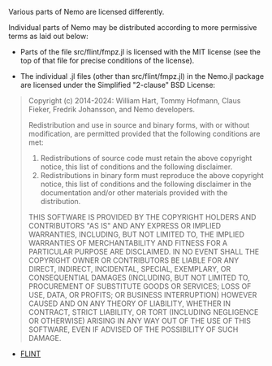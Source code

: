 Various parts of Nemo are licensed differently. 

Individual parts of Nemo may be distributed according to more permissive terms as laid out below:

* Parts of the file src/flint/fmpz.jl is licensed with the MIT license (see the top of that file for precise conditions of the license).

* The individual .jl files (other than src/flint/fmpz.jl) in the Nemo.jl package are licensed under the Simplified "2-clause" BSD License:

> Copyright (c) 2014-2024: William Hart, Tommy Hofmann, Claus Fieker, Fredrik
> Johansson, and Nemo developers.
>
> Redistribution and use in source and binary forms, with or without
> modification, are permitted provided that the following conditions are
> met:
>
> 1. Redistributions of source code must retain the above copyright
>    notice, this list of conditions and the following disclaimer.
> 2. Redistributions in binary form must reproduce the above copyright
>    notice, this list of conditions and the following disclaimer in the
>    documentation and/or other materials provided with the distribution.
>
> THIS SOFTWARE IS PROVIDED BY THE COPYRIGHT HOLDERS AND CONTRIBUTORS
> "AS IS" AND ANY EXPRESS OR IMPLIED WARRANTIES, INCLUDING, BUT NOT
> LIMITED TO, THE IMPLIED WARRANTIES OF MERCHANTABILITY AND FITNESS FOR
> A PARTICULAR PURPOSE ARE DISCLAIMED. IN NO EVENT SHALL THE COPYRIGHT
> OWNER OR CONTRIBUTORS BE LIABLE FOR ANY DIRECT, INDIRECT, INCIDENTAL,
> SPECIAL, EXEMPLARY, OR CONSEQUENTIAL DAMAGES (INCLUDING, BUT NOT
> LIMITED TO, PROCUREMENT OF SUBSTITUTE GOODS OR SERVICES; LOSS OF USE,
> DATA, OR PROFITS; OR BUSINESS INTERRUPTION) HOWEVER CAUSED AND ON ANY
> THEORY OF LIABILITY, WHETHER IN CONTRACT, STRICT LIABILITY, OR TORT
> (INCLUDING NEGLIGENCE OR OTHERWISE) ARISING IN ANY WAY OUT OF THE USE
> OF THIS SOFTWARE, EVEN IF ADVISED OF THE POSSIBILITY OF SUCH DAMAGE.
- [FLINT](http://flintlib.org/)

